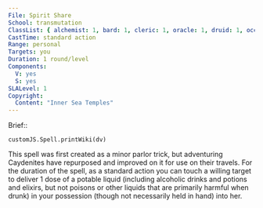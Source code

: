 ```yaml
---
File: Spirit Share
School: transmutation
ClassList: { alchemist: 1, bard: 1, cleric: 1, oracle: 1, druid: 1, occultist: 1, shaman: 1, sorcerer: 1, wizard: 1, witch: 1 }
CastTime: standard action
Range: personal
Targets: you
Duration: 1 round/level
Components:
  V: yes
  S: yes
SLALevel: 1
Copyright:
  Content: "Inner Sea Temples"
---
```

Brief:: 

```dataviewjs
customJS.Spell.printWiki(dv)
```

This spell was first created as a minor parlor trick, but adventuring Caydenites have repurposed and improved on it for use on their travels. For the duration of the spell, as a standard action you can touch a willing target to deliver 1 dose of a potable liquid (including alcoholic drinks and potions and elixirs, but not poisons or other liquids that are primarily harmful when drunk) in your possession (though not necessarily held in hand) into her.
